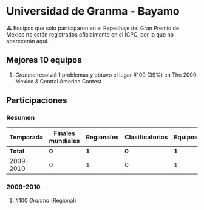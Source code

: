 ---
---

# Universidad de Granma - Bayamo

:warning: Equipos que solo participaron en el Repechaje del Gran Premio de México no están registrados oficialmente en el ICPC, por lo que no aparecerán aquí.

## Mejores 10 equipos

1. _Granma_ resolvió 1 problemas y obtuvo el lugar #100 (39%) en The 2009 Mexico & Central America Contest

## Participaciones

### Resumen

| Temporada | Finales mundiales | Regionales | Clasificatorios | Equipos |
| --- | --- | --- | --- | --- |
| **Total** | **0** | **1** | **0** | **1** |
| 2009-2010 | 0 | 1 | 0 | 1 |

### 2009-2010

1. #100 _Granma_ (Regional)



